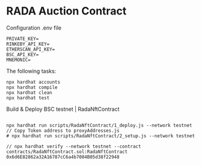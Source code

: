 # RADA Auction Contract

Configuration .env file

```shell
PRIVATE_KEY=
RINKEBY_API_KEY=
ETHERSCAN_API_KEY=
BSC_API_KEY=
MNEMONIC=
```

The following tasks:

```shell
npx hardhat accounts
npx hardhat compile
npx hardhat clean
npx hardhat test
```

Build & Deploy BSC testnet | RadaNftContract

```shell

npx hardhat run scripts/RadaNftContract/1_deploy.js --network testnet
// Copy Token address to proxyAddresses.js
# npx hardhat run scripts/RadaNftContract/2_setup.js --network testnet

// npx hardhat verify --network testnet --contract contracts/RadaNftContract.sol:RadaNftContract 0x6d6E82862a32A16787cC6a4b7084B05d38f22948

```
